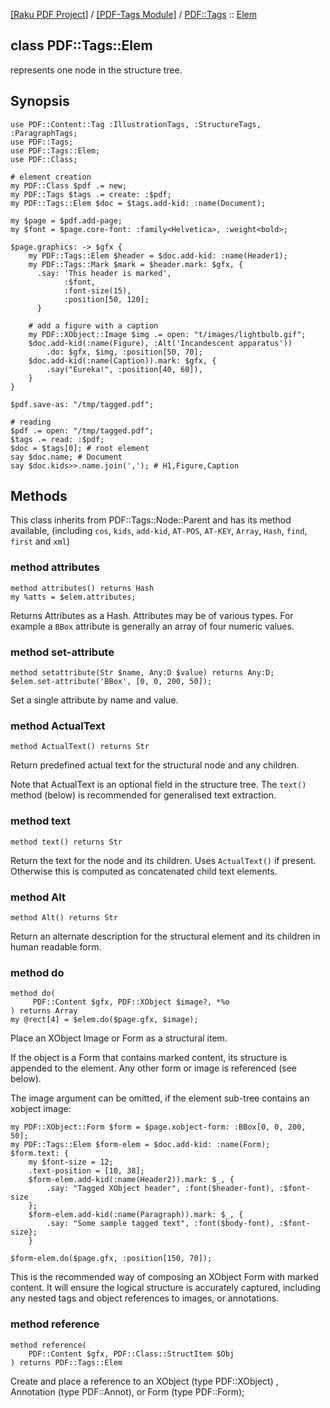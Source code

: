 [[Raku PDF Project]](https://pdf-raku.github.io)
 / [[PDF-Tags Module]](https://pdf-raku.github.io/PDF-Tags-raku)
 / [PDF::Tags](https://pdf-raku.github.io/PDF-Tags-raku/PDF/Tags)
 :: [Elem](https://pdf-raku.github.io/PDF-Tags-raku/PDF/Tags/Elem)

class PDF::Tags::Elem
---------------------

represents one node in the structure tree.

Synopsis
--------

    use PDF::Content::Tag :IllustrationTags, :StructureTags, :ParagraphTags;
    use PDF::Tags;
    use PDF::Tags::Elem;
    use PDF::Class;

    # element creation
    my PDF::Class $pdf .= new;
    my PDF::Tags $tags .= create: :$pdf;
    my PDF::Tags::Elem $doc = $tags.add-kid: :name(Document);

    my $page = $pdf.add-page;
    my $font = $page.core-font: :family<Helvetica>, :weight<bold>;

    $page.graphics: -> $gfx {
        my PDF::Tags::Elem $header = $doc.add-kid: :name(Header1);
        my PDF::Tags::Mark $mark = $header.mark: $gfx, {
          .say: 'This header is marked',
                :$font,
                :font-size(15),
                :position[50, 120];
          }

        # add a figure with a caption
        my PDF::XObject::Image $img .= open: "t/images/lightbulb.gif";
        $doc.add-kid(:name(Figure), :Alt('Incandescent apparatus'))
            .do: $gfx, $img, :position[50, 70];
        $doc.add-kid(:name(Caption)).mark: $gfx, {
            .say("Eureka!", :position[40, 60]),
        }
    }

    $pdf.save-as: "/tmp/tagged.pdf";

    # reading
    $pdf .= open: "/tmp/tagged.pdf";
    $tags .= read: :$pdf;
    $doc = $tags[0]; # root element
    say $doc.name; # Document
    say $doc.kids>>.name.join(','); # H1,Figure,Caption

Methods
-------

This class inherits from PDF::Tags::Node::Parent and has its method available, (including `cos`, `kids`, `add-kid`, `AT-POS`, `AT-KEY`, `Array`, `Hash`, `find`, `first` and `xml`)

### method attributes

    method attributes() returns Hash
    my %atts = $elem.attributes;

Returns Attributes as a Hash. Attributes may be of various types. For example a `BBox` attribute is generally an array of four numeric values.

### method set-attribute

    method setattribute(Str $name, Any:D $value) returns Any:D;
    $elem.set-attribute('BBox', [0, 0, 200, 50]);

Set a single attribute by name and value.

### method ActualText

    method ActualText() returns Str

Return predefined actual text for the structural node and any children.

Note that ActualText is an optional field in the structure tree. The `text()` method (below) is recommended for generalised text extraction.

### method text

    method text() returns Str

Return the text for the node and its children. Uses `ActualText()` if present. Otherwise this is computed as concatenated child text elements.

### method Alt

    method Alt() returns Str

Return an alternate description for the structural element and its children in human readable form.

### method do

    method do(
         PDF::Content $gfx, PDF::XObject $image?, *%o
    ) returns Array
    my @rect[4] = $elem.do($page.gfx, $image);

Place an XObject Image or Form as a structural item.

If the object is a Form that contains marked content, its structure is appended to the element. Any other form or image is referenced (see below).

The image argument can be omitted, if the element sub-tree contains an xobject image:

    my PDF::XObject::Form $form = $page.xobject-form: :BBox[0, 0, 200, 50];
    my PDF::Tags::Elem $form-elem = $doc.add-kid: :name(Form);
    $form.text: {
        my $font-size = 12;
        .text-position = [10, 38];
        $form-elem.add-kid(:name(Header2)).mark: $_, {
            .say: "Tagged XObject header", :font($header-font), :$font-size
        };
        $form-elem.add-kid(:name(Paragraph)).mark: $_, {
            .say: "Some sample tagged text", :font($body-font), :$font-size};
        }

    $form-elem.do($page.gfx, :position[150, 70]);

This is the recommended way of composing an XObject Form with marked content. It will ensure the logical structure is accurately captured, including any nested tags and object references to images, or annotations.

### method reference

    method reference(
        PDF::Content $gfx, PDF::Class::StructItem $Obj
    ) returns PDF::Tags::Elem

Create and place a reference to an XObject (type PDF::XObject) , Annotation (type PDF::Annot), or Form (type PDF::Form);

